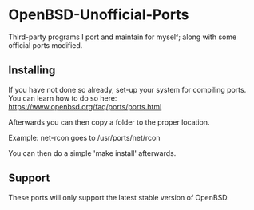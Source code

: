 # OpenBSD-Unofficial-Ports
Third-party programs I port and maintain for myself; along with some official ports modified.

## Installing
If you have not done so already, set-up your system for compiling ports.
You can learn how to do so here: https://www.openbsd.org/faq/ports/ports.html

Afterwards you can then copy a folder to the proper location.

Example:
net-rcon goes to /usr/ports/net/rcon

You can then do a simple 'make install' afterwards.

## Support
These ports will only support the latest stable version of OpenBSD.

